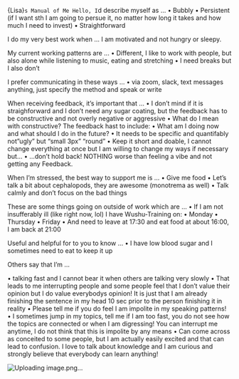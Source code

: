 {Lisa}`s Manual of Me
Hello, I`d describe myself as ...
•	Bubbly
•	Persistent (if I want sth I am going to persue it, no matter how long it takes and how much I need to invest)
•	Straightforward
 
I do my very best work when ...
I am motivated and not hungry or sleepy.
 
My current working patterns are ...
•	Different, I like to work with people, but also alone while listening to music, eating and stretching
•	I need breaks but I also don’t 
 
I prefer communicating in these ways ...
•	via zoom, slack, text messages anything, just specify the method and speak or write 

 
When receiving feedback, it’s important that ...
•	I don’t mind if it is straighforward and I don’t need any sugar coating, but the feedback has to be constructive and not overly negative or aggressive
•	What do I mean with constructive? The feedback hast to include:
•	What am I doing now and what should I do in the future?
•	It needs to be specific and quantifably not”ugly” but “small 3px” “round”
•	Keep it short and doable, I cannot change everything at once but I am willing to change my ways if necessary but…
•	…don’t hold back! NOTHING worse than feeling a vibe and not getting any Feedback.


 
When I’m stressed, the best way to support me is ...
•	Give me food
•	Let’s talk a bit about cephalopods, they are awesome (monotrema as well)
•	Talk calmly and don’t focus on the bad things
 
These are some things going on outside of work which are ...
•	If I am  not insufferably ill (like right now, lol) I have Wushu-Training on:
•	Monday
•	Thursday
•	Friday
•	And need to leave at 17:30 and eat food at about 16:00, I am back at 21:00

 
Useful and helpful for to you to know ...
•	I have low blood sugar and I sometimes need to eat to keep it up

 
Others say that I’m ...

•	talking fast and I cannot bear it when others are talking very slowly
•	That leads to me interrupting people and some people feel that I don’t value their opinion but I do value everybodys opinion! It is just that I am already finishing the sentence in my head 10 sec prior to the person finishing it in reality
•	Please tell me if you do feel I am impolite in my speaking patterns!
•	I sometimes jump in my topics, tell me if I am too fast, you do not see how the topics are connected or when I am digressing! You can interrupt me anytime, I do not think that this is impolite by any means
•	Can come across as conceited to some people, but I am actually easily excited and that can lead to confusion. I love to talk about knowledge and I am curious and strongly believe that everybody can learn anything! 

![Uploading image.png…]()
